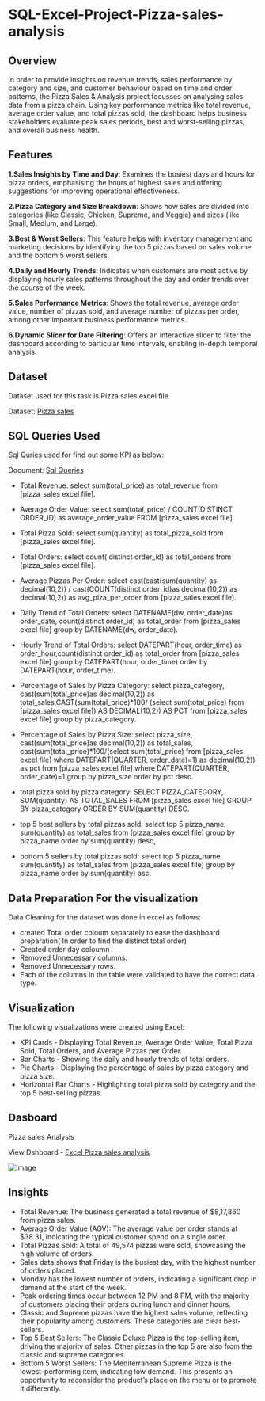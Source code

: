 # SQL-Excel-Project-Pizza-sales-analysis

## Overview
In order to provide insights on revenue trends, sales performance by category and size, and customer behaviour based on time and order patterns, the Pizza Sales & Analysis project focusses on analysing sales data from a pizza chain. Using key performance metrics like total revenue, average order value, and total pizzas sold, the dashboard helps business stakeholders evaluate peak sales periods, best and worst-selling pizzas, and overall business health.

## Features
**1.Sales Insights by Time and Day**: Examines the busiest days and hours for pizza orders, emphasising the hours of highest sales and offering suggestions for improving operational effectiveness.

**2.Pizza Category and Size Breakdown**: Shows how sales are divided into categories (like Classic, Chicken, Supreme, and Veggie) and sizes (like Small, Medium, and Large).

**3.Best & Worst Sellers**: This feature helps with inventory management and marketing decisions by identifying the top 5 pizzas based on sales volume and the bottom 5 worst sellers.

**4.Daily and Hourly Trends**: Indicates when customers are most active by displaying hourly sales patterns throughout the day and order trends over the course of the week.

**5.Sales Performance Metrics**: Shows the total revenue, average order value, number of pizzas sold, and average number of pizzas per order, among other important business performance metrics.

**6.Dynamic Slicer for Date Filtering**: Offers an interactive slicer to filter the dashboard according to particular time intervals, enabling in-depth temporal analysis.

## Dataset

Dataset used for this task is Pizza sales excel file 

Dataset: [Pizza sales](https://github.com/BhavishaKulal/SQL-Excel-Project---Pizza-sales-Analysis/blob/main/pizza_sales.csv)

## SQL Queries Used
Sql Quries used for find out some KPI as below:

Document: [Sql Queries](https://github.com/BhavishaKulal/SQL-Excel-Project---Pizza-sales-Analysis/blob/main/pizza%20sql%20query.docx)

   - Total Revenue: select sum(total_price) as total_revenue from [pizza_sales excel file].
 
   -  Average Order Value: select sum(total_price) / COUNT(DISTINCT ORDER_ID) as average_order_value FROM [pizza_sales excel file].

   -  Total Pizza Sold: select sum(quantity) as total_pizza_sold from [pizza_sales excel file].

   - Total Orders: select count( distinct order_id) as total_orders from [pizza_sales excel file].

- Average Pizzas Per Order: select cast(cast(sum(quantity) as decimal(10,2)) / cast(COUNT(distinct order_id)as decimal(10,2)) as decimal(10,2)) as avg_piza_per_order from [pizza_sales excel file].

- Daily Trend of Total Orders: select DATENAME(dw, order_date)as order_date, count(distinct order_id) as total_order from [pizza_sales excel file] group by  DATENAME(dw, order_date).

- Hourly Trend of Total Orders: select DATEPART(hour, order_time) as order_hour,count(distinct order_id) as total_order from [pizza_sales excel file] group by DATEPART(hour, order_time) order by DATEPART(hour, order_time).

- Percentage of Sales by Pizza Category: select pizza_category, cast(sum(total_price)as decimal(10,2)) as total_sales,CAST(sum(total_price)*100/
 (select sum(total_price) from [pizza_sales excel file]) AS DECIMAL(10,2)) AS PCT
 from [pizza_sales excel file]  group by  pizza_category.

- Percentage of Sales by Pizza Size: select pizza_size, cast(sum(total_price)as decimal(10,2)) as total_sales, cast(sum(total_price)*100/(select sum(total_price) 
 from [pizza_sales excel file] where DATEPART(QUARTER, order_date)=1) as decimal(10,2)) as pct
from [pizza_sales excel file] where DATEPART(QUARTER, order_date)=1 group by  pizza_size 
order by pct desc.

- total pizza sold by pizza category: SELECT PIZZA_CATEGORY, SUM(quantity) AS TOTAL_SALES FROM [pizza_sales excel file] GROUP BY pizza_category ORDER BY SUM(quantity) DESC.

- top 5 best sellers by total pizzas sold: select top 5 pizza_name, sum(quantity) as total_sales from [pizza_sales excel file]
group by pizza_name order by sum(quantity) desc,

- bottom 5 sellers by total pizzas sold: select top 5 pizza_name, sum(quantity) as total_sales from [pizza_sales excel file]
group by pizza_name order by sum(quantity) asc.

## Data Preparation For the visualization 

Data Cleaning for the dataset was done in excel  as follows:
- created Total order coloum separately to ease the dashboard preparation( In order to find the distinct total order)
- Created order day coloumn
- Removed Unnecessary columns.
- Removed Unnecessary rows.
- Each of the columns in the table were validated to have the correct data type.

## Visualization
The following visualizations were created using Excel:

- KPI Cards - Displaying Total Revenue, Average Order Value, Total Pizza Sold, Total Orders, and Average Pizzas per Order.
- Bar Charts - Showing the daily and hourly trends of total orders.
- Pie Charts - Displaying the percentage of sales by pizza category and pizza size.
- Horizontal Bar Charts - Highlighting total pizza sold by category and the top 5 best-selling pizzas.

## Dasboard 
  Pizza sales Analysis

  View Dshboard - [Excel Pizza sales analysis](https://github.com/BhavishaKulal/SQL-Excel-Project---Pizza-sales-Analysis/blob/main/pizza_dashboard.xlsx)

![image](https://github.com/user-attachments/assets/a0a88936-ec36-4992-ad2a-c04431d8fb75)

## Insights
- Total Revenue: The business generated a total revenue of $8,17,860 from pizza sales.
- Average Order Value (AOV): The average value per order stands at $38.31, indicating the typical customer spend on a single order.
- Total Pizzas Sold: A total of 49,574 pizzas were sold, showcasing the high volume of orders.
- Sales data shows that Friday is the busiest day, with the highest number of orders placed.
- Monday has the lowest number of orders, indicating a significant drop in demand at the start of the week.
- Peak ordering times occur between 12 PM and 8 PM, with the majority of customers placing their orders during lunch and dinner hours.
- Classic and Supreme pizzas have the highest sales volume, reflecting their popularity among customers. These categories are clear best-sellers.
- Top 5 Best Sellers:
  The Classic Deluxe Pizza is the top-selling item, driving the majority of sales. Other pizzas in the top 5 are also from the classic      and supreme categories.
- Bottom 5 Worst Sellers:
  The Mediterranean Supreme Pizza is the lowest-performing item, indicating low demand. This presents an opportunity to reconsider the 
  product’s place on the menu or to promote it differently.
